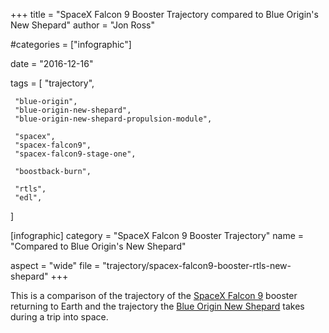+++
title = "SpaceX Falcon 9 Booster Trajectory compared to Blue Origin's New Shepard"
author = "Jon Ross"

#categories = ["infographic"]

date = "2016-12-16"

tags = [
     "trajectory",
     
     "blue-origin",
     "blue-origin-new-shepard",
     "blue-origin-new-shepard-propulsion-module",
     
     "spacex",
     "spacex-falcon9",
     "spacex-falcon9-stage-one",

     "boostback-burn",
     
     "rtls",
     "edl",
]

[infographic]
category = "SpaceX Falcon 9 Booster Trajectory"
name = "Compared to Blue Origin's New Shepard"

aspect = "wide"
file = "trajectory/spacex-falcon9-booster-rtls-new-shepard"
+++

This is a comparison of the trajectory of the
[SpaceX Falcon 9](/tags/spacex-falcon9) booster returning to Earth and
the trajectory the
[Blue Origin New Shepard](/tags/blue-origin-new-shepard) takes during
a trip into space.

<!--more-->

